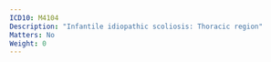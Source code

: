 ```yaml
---
ICD10: M4104
Description: "Infantile idiopathic scoliosis: Thoracic region"
Matters: No
Weight: 0
---
```

